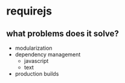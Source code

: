 # requirejs

## what problems does it solve?

- modularization
- dependency management
  - javascript
  - text
- production builds